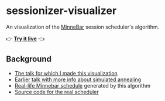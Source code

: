# sessionizer-visualizer

An visualization of the [MinneBar](https://minnestar.org/minnebar/) session scheduler's algorithm.

👉 **[Try it live](https://pcantrell.github.io/sessionizer-visualizer/)** 👈

## Background

- [The talk for which I made this visualization](https://www.youtube.com/watch?v=0TvvZyGuC48)
- [Earlier talk with more info about simulated annealing](https://youtu.be/QsMWMRzBsG0?t=23)
- [Real-life Minnebar schedule](https://sessions.minnestar.org/events/6/schedule) generated by this algorithm
- [Source code for the real scheduler](https://github.com/minnestar/sessionizer/tree/master/src/lib/scheduling)
